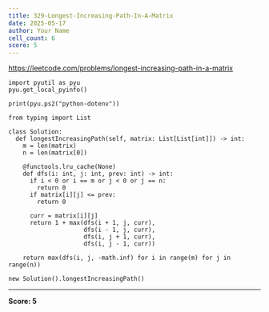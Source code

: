 ```yaml
---
title: 329-Longest-Increasing-Path-In-A-Matrix
date: 2025-05-17
author: Your Name
cell_count: 6
score: 5
---
```


https://leetcode.com/problems/longest-increasing-path-in-a-matrix


```
import pyutil as pyu
pyu.get_local_pyinfo()
```


```
print(pyu.ps2("python-dotenv"))
```


```
from typing import List
```


```
class Solution:
  def longestIncreasingPath(self, matrix: List[List[int]]) -> int:
    m = len(matrix)
    n = len(matrix[0])

    @functools.lru_cache(None)
    def dfs(i: int, j: int, prev: int) -> int:
      if i < 0 or i == m or j < 0 or j == n:
        return 0
      if matrix[i][j] <= prev:
        return 0

      curr = matrix[i][j]
      return 1 + max(dfs(i + 1, j, curr),
                     dfs(i - 1, j, curr),
                     dfs(i, j + 1, curr),
                     dfs(i, j - 1, curr))

    return max(dfs(i, j, -math.inf) for i in range(m) for j in range(n))
```


```
new Solution().longestIncreasingPath()
```


---
**Score: 5**